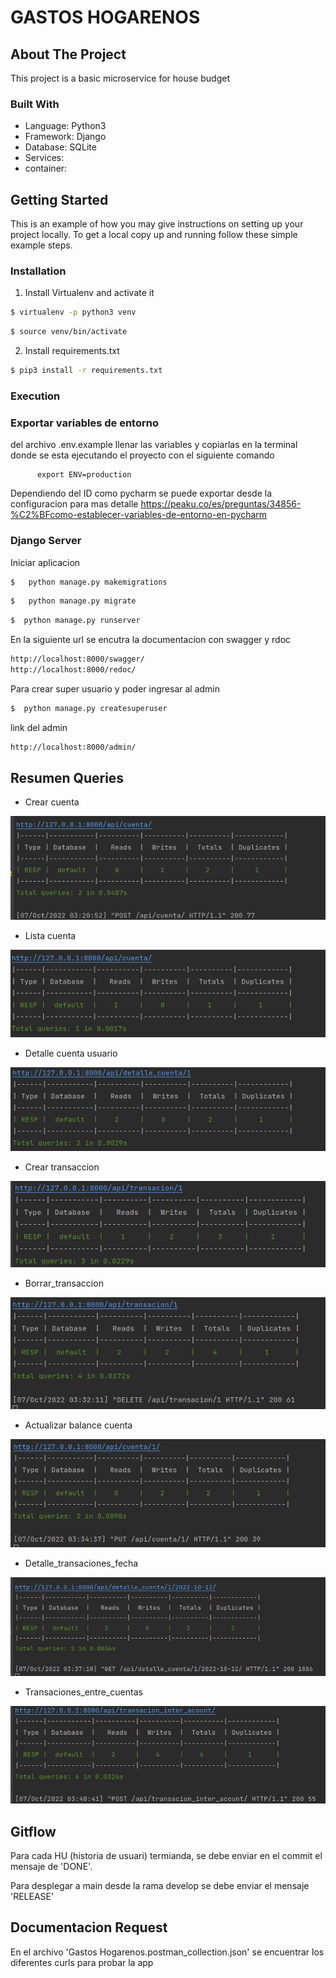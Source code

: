 # GASTOS HOGARENOS



<!--
## Table of Contents
* [About the Project](#about-the-project)
  * [Built With](#built-with)
* [Getting Started](#getting-started)
  * [Prerequisites](#prerequisites)
  * [Installation](#installation)
* [Usage](#usage)
* [API](#api)
* [System errors](#system-errors)
* [Roadmap](#roadmap)
* [Contributing](#contributing)
* [License](#license)
* [Contact](#contact)
* [Acknowledgements](#acknowledgements)
-->
<!-- ABOUT THE PROJECT -->
## About The Project

This project is a basic microservice for house budget

### Built With
* Language: Python3
* Framework: Django
* Database: SQLite
* Services:  
* container:  


<!-- GETTING STARTED -->
## Getting Started

This is an example of how you may give instructions on setting up your project locally.
To get a local copy up and running follow these simple example steps.


### Installation 

1. Install Virtualenv and activate it
```sh
$ virtualenv -p python3 venv
```
```sh
$ source venv/bin/activate
```
2. Install requirements.txt
```sh
$ pip3 install -r requirements.txt
```
### Execution

### Exportar variables de entorno

del archivo .env.example llenar las variables y copiarlas en la terminal donde se esta ejecutando
el proyecto con el siguiente comando

```shell
      export ENV=production
```

Dependiendo del ID como pycharm se puede exportar desde la configuracion para mas detalle
https://peaku.co/es/preguntas/34856-%C2%BFcomo-establecer-variables-de-entorno-en-pycharm
### Django Server

Iniciar aplicacion

```sh
$   python manage.py makemigrations 
```

```sh
$   python manage.py migrate
```

```sh
$  python manage.py runserver
```

En la siguiente url se encutra la documentacion con swagger y rdoc

```sh
http://localhost:8000/swagger/
http://localhost:8000/redoc/
```

Para crear super usuario y poder ingresar al admin

```sh
$  python manage.py createsuperuser
```

link del admin

```sh
http://localhost:8000/admin/
```


## Resumen Queries

- Crear cuenta

![](./imagenes_queries/crear_cuenta.png)

- Lista cuenta

![](./imagenes_queries/lista_cuenta.png)

- Detalle cuenta usuario 

![](./imagenes_queries/Detalle_cuenta_usuario.png)

- Crear transaccion

![](./imagenes_queries/crear_transaccion.png)

- Borrar_transaccion

![](./imagenes_queries/borrar_transaccion.png)

- Actualizar balance cuenta

![](./imagenes_queries/actualizar_balance_cuenta.png)

- Detalle_transaciones_fecha

![](./imagenes_queries/detalle_transaciones_fecha.png)

- Transaciones_entre_cuentas

![](./imagenes_queries/transaciones_entre_cuentas.png)

  
## Gitflow

Para cada HU (historia de usuari) termianda, se debe
enviar en el commit el mensaje de 'DONE'.

Para desplegar a main desde la rama develop
se debe enviar el mensaje 'RELEASE'

## Documentacion Request

En el archivo 'Gastos Hogarenos.postman_collection.json' se encuentrar
los diferentes curls para probar la app
